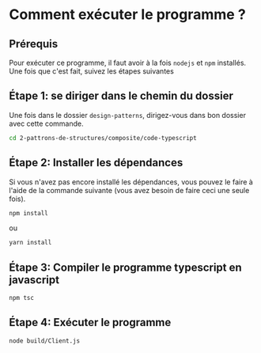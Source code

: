 # Comment exécuter le programme ?

## Prérequis

Pour exécuter ce programme, il faut avoir à la fois `nodejs` et `npm` installés. Une fois que c'est fait, suivez les étapes suivantes

## Étape 1: se diriger dans le chemin du dossier

Une fois dans le dossier `design-patterns`, dirigez-vous dans bon dossier avec cette commande.

```bash
cd 2-pattrons-de-structures/composite/code-typescript
```

## Étape 2: Installer les dépendances

Si vous n'avez pas encore installé les dépendances, vous pouvez le faire à l'aide de la commande suivante (vous avez besoin de faire ceci une seule fois).

```bash
npm install
```

ou

```bash
yarn install
```

## Étape 3: Compiler le programme typescript en javascript

```bash
npm tsc
```

## Étape 4: Exécuter le programme

```bash
node build/Client.js
```
